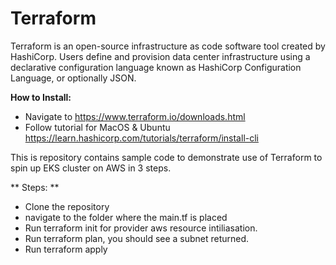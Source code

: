 # Terraform

Terraform is an open-source infrastructure as code software tool created by HashiCorp. Users define and provision data center infrastructure using a declarative configuration language known as HashiCorp Configuration Language, or optionally JSON.

**How to Install:**
- Navigate to https://www.terraform.io/downloads.html
- Follow tutorial for MacOS & Ubuntu https://learn.hashicorp.com/tutorials/terraform/install-cli 


This is repository contains sample code to demonstrate use of Terraform to spin up EKS cluster on AWS in 3 steps.

**
Steps: **
- Clone the repository
- navigate to the folder where the main.tf is placed
- Run terraform init for provider aws resource intiliasation.
- Run terraform plan, you should see a subnet returned.
- Run terraform apply
